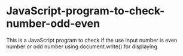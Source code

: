 # JavaScript-program-to-check-number-odd-even
This is a JavaScript program to check if the use input number is even number or odd number using document.write() for displaying
